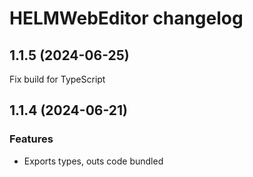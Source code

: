 # HELMWebEditor changelog

## 1.1.5 (2024-06-25)

Fix build for TypeScript

## 1.1.4 (2024-06-21)

### Features

* Exports types, outs code bundled

